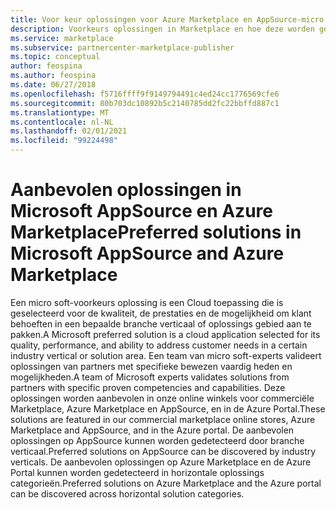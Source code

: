 ```yaml
---
title: Voor keur oplossingen voor Azure Marketplace en AppSource-micro soft Commercial Marketplace
description: Voorkeurs oplossingen in Marketplace en hoe deze worden geselecteerd
ms.service: marketplace
ms.subservice: partnercenter-marketplace-publisher
ms.topic: conceptual
author: feospina
ms.author: feospina
ms.date: 06/27/2018
ms.openlocfilehash: f5716ffff9f9149794491c4ed24cc1776569cfe6
ms.sourcegitcommit: 80b703dc10892b5c2140785dd2fc22bbffd887c1
ms.translationtype: MT
ms.contentlocale: nl-NL
ms.lasthandoff: 02/01/2021
ms.locfileid: "99224498"
---
```

# <a name="preferred-solutions-in-microsoft-appsource-and-azure-marketplace"></a><span data-ttu-id="54000-103">Aanbevolen oplossingen in Microsoft AppSource en Azure Marketplace</span><span class="sxs-lookup"><span data-stu-id="54000-103">Preferred solutions in Microsoft AppSource and Azure Marketplace</span></span>

<span data-ttu-id="54000-104">Een micro soft-voorkeurs oplossing is een Cloud toepassing die is geselecteerd voor de kwaliteit, de prestaties en de mogelijkheid om klant behoeften in een bepaalde branche verticaal of oplossings gebied aan te pakken.</span><span class="sxs-lookup"><span data-stu-id="54000-104">A Microsoft preferred solution is a cloud application selected for its quality, performance, and ability to address customer needs in a certain industry vertical or solution area.</span></span> <span data-ttu-id="54000-105">Een team van micro soft-experts valideert oplossingen van partners met specifieke bewezen vaardig heden en mogelijkheden.</span><span class="sxs-lookup"><span data-stu-id="54000-105">A team of Microsoft experts validates solutions from partners with specific proven competencies and capabilities.</span></span> <span data-ttu-id="54000-106">Deze oplossingen worden aanbevolen in onze online winkels voor commerciële Marketplace, Azure Marketplace en AppSource, en in de Azure Portal.</span><span class="sxs-lookup"><span data-stu-id="54000-106">These solutions are featured in our commercial marketplace online stores, Azure Marketplace and AppSource, and in the Azure portal.</span></span> <span data-ttu-id="54000-107">De aanbevolen oplossingen op AppSource kunnen worden gedetecteerd door branche verticaal.</span><span class="sxs-lookup"><span data-stu-id="54000-107">Preferred solutions on AppSource can be discovered by industry verticals.</span></span> <span data-ttu-id="54000-108">De aanbevolen oplossingen op Azure Marketplace en de Azure Portal kunnen worden gedetecteerd in horizontale oplossings categorieën.</span><span class="sxs-lookup"><span data-stu-id="54000-108">Preferred solutions on Azure Marketplace and the Azure portal can be discovered across horizontal solution categories.</span></span>